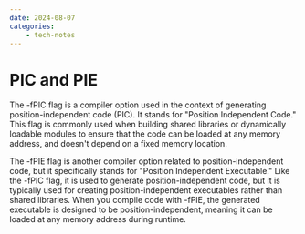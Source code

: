 ```yaml
---
date: 2024-08-07
categories:
    - tech-notes
---
```


# PIC and PIE

The -fPIC flag is a compiler option used in the context of generating
position-independent code (PIC). It stands for "Position Independent Code." This
flag is commonly used when building shared libraries or dynamically loadable
modules to ensure that the code can be loaded at any memory address, and doesn't
depend on a fixed memory location.

The -fPIE flag is another compiler option related to position-independent code,
but it specifically stands for "Position Independent Executable." Like the -fPIC
flag, it is used to generate position-independent code, but it is typically used
for creating position-independent executables rather than shared libraries. When
you compile code with -fPIE, the generated executable is designed to be
position-independent, meaning it can be loaded at any memory address during
runtime.